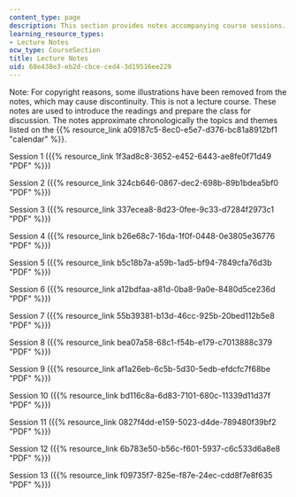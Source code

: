 ```yaml
---
content_type: page
description: This section provides notes accompanying course sessions.
learning_resource_types:
- Lecture Notes
ocw_type: CourseSection
title: Lecture Notes
uid: 68e438e3-eb2d-cbce-ced4-3d19516ee229
---
```


Note: For copyright reasons, some illustrations have been removed from the notes, which may cause discontinuity. This is not a lecture course. These notes are used to introduce the readings and prepare the class for discussion. The notes approximate chronologically the topics and themes listed on the {{% resource_link a09187c5-8ec0-e5e7-d376-bc81a8912bf1 "calendar" %}}.

Session 1 ({{% resource_link 1f3ad8c8-3652-e452-6443-ae8fe0f71d49 "PDF" %}})

Session 2 ({{% resource_link 324cb646-0867-dec2-698b-89b1bdea5bf0 "PDF" %}})

Session 3 ({{% resource_link 337ecea8-8d23-0fee-9c33-d7284f2973c1 "PDF" %}})

Session 4 ({{% resource_link b26e68c7-16da-1f0f-0448-0e3805e36776 "PDF" %}})

Session 5 ({{% resource_link b5c18b7a-a59b-1ad5-bf94-7849cfa76d3b "PDF" %}})

Session 6 ({{% resource_link a12bdfaa-a81d-0ba8-9a0e-8480d5ce236d "PDF" %}})

Session 7 ({{% resource_link 55b39381-b13d-46cc-925b-20bed112b5e8 "PDF" %}})

Session 8 ({{% resource_link bea07a58-68c1-f54b-e179-c7013888c379 "PDF" %}})

Session 9 ({{% resource_link af1a26eb-6c5b-5d30-5edb-efdcfc7f68be "PDF" %}})

Session 10 ({{% resource_link bd116c8a-6d83-7101-680c-11339d11d37f "PDF" %}})

Session 11 ({{% resource_link 0827f4dd-e159-5023-d4de-789480f39bf2 "PDF" %}})

Session 12 ({{% resource_link 6b783e50-b56c-f601-5937-c6c533d6a8e8 "PDF" %}})

Session 13 ({{% resource_link f09735f7-825e-f87e-24ec-cdd8f7e8f635 "PDF" %}})